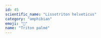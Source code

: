 ```yaml
---
id: 45
scientific_name: "Lissotriton helveticus"
category: "amphibian"
emoji: "🦎"
name: "Triton palmé"
---
```

